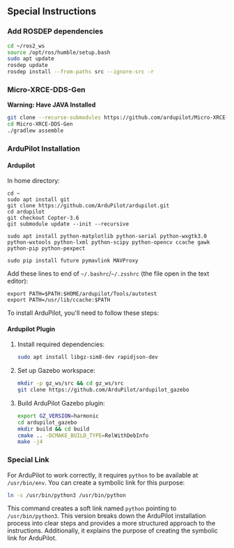 ## Special Instructions

### Add ROSDEP dependencies

```sh
cd ~/ros2_ws
source /opt/ros/humble/setup.bash
sudo apt update
rosdep update
rosdep install --from-paths src --ignore-src -r
```

### Micro-XRCE-DDS-Gen

**Warning: Have JAVA Installed**
```sh
git clone --recurse-submodules https://github.com/ardupilot/Micro-XRCE-DDS-Gen.git
cd Micro-XRCE-DDS-Gen
./gradlew assemble
```

### ArduPilot Installation

#### Ardupilot

In home directory:
```
cd ~
sudo apt install git
git clone https://github.com/ArduPilot/ardupilot.git
cd ardupilot
git checkout Copter-3.6
git submodule update --init --recursive
```

```
sudo apt install python-matplotlib python-serial python-wxgtk3.0 python-wxtools python-lxml python-scipy python-opencv ccache gawk python-pip python-pexpect
```

```
sudo pip install future pymavlink MAVProxy
```

Add these lines to end of `~/.bashrc`/`~/.zsshrc` (the file open in the text editor):
```
export PATH=$PATH:$HOME/ardupilot/Tools/autotest
export PATH=/usr/lib/ccache:$PATH
```

To install ArduPilot, you'll need to follow these steps:

#### Ardupilot Plugin

1. Install required dependencies:

    ```sh
    sudo apt install libgz-sim8-dev rapidjson-dev
    ```

2. Set up Gazebo workspace:

    ```sh
    mkdir -p gz_ws/src && cd gz_ws/src
    git clone https://github.com/ArduPilot/ardupilot_gazebo
    ```

3. Build ArduPilot Gazebo plugin:

    ```sh
    export GZ_VERSION=harmonic
    cd ardupilot_gazebo
    mkdir build && cd build
    cmake .. -DCMAKE_BUILD_TYPE=RelWithDebInfo
    make -j4
    ```

### Special Link

For ArduPilot to work correctly, it requires `python` to be available at `/usr/bin/env`. You can create a symbolic link for this purpose:

```sh
ln -s /usr/bin/python3 /usr/bin/python
```

This command creates a soft link named `python` pointing to `/usr/bin/python3`.
This version breaks down the ArduPilot installation process into clear steps and provides a more structured approach to the instructions. Additionally, it explains the purpose of creating the symbolic link for ArduPilot.
